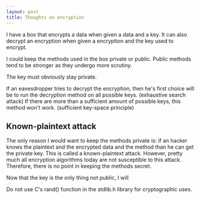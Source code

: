 ```yaml
---
layout: post
title: Thoughts on encryption
---
```

I have a box that encrypts a data when given a data and a key. It can also decrypt an encryption when given a encryption and the key used to encrypt.

I could keep the methods used in the box private or public. Public methods tend to be stronger as they undergo more scrutiny.

The key must obviously stay private.

If an eavesdropper tries to decrypt the encryption, then he's first choice will be to  run the decryption method on all possible keys. (exhaustive search attack) If there are more than a sufficient amount of possible keys, this method won't work. (sufficient key-space principle)

## Known-plaintext attack
The only reason I would want to keep the methods private is: if an hacker knows the plaintext and the encrypted data and the method than he can get the private key. This is called a known-plaintext attack. However, pretty much all encryption algorithms today are not susceptible to this attack. Therefore, there is no point in keeping the methods secret.

Now that the key is the only thing not public, I will

Do not use C's rand() function in the stdlib.h library for cryptographic uses.
<!--stackedit_data:
eyJoaXN0b3J5IjpbMTc5NTI0MTU3MiwtMTYxNzc4ODQ5MCwtMT
AwNzYxMjgxMywxNzY3OTEwMTE1LDEzMzQ0NzYyMjEsLTIwMTM2
MDM4OTIsNTM2OTk4Mzg0XX0=
-->